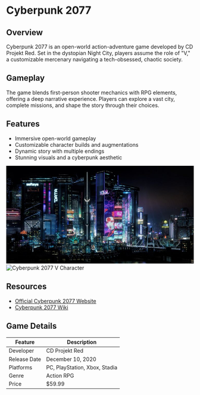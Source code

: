 # Cyberpunk 2077

## Overview
Cyberpunk 2077 is an open-world action-adventure game developed by CD Projekt Red. Set in the dystopian Night City, players assume the role of "V," a customizable mercenary navigating a tech-obsessed, chaotic society.

## Gameplay
The game blends first-person shooter mechanics with RPG elements, offering a deep narrative experience. Players can explore a vast city, complete missions, and shape the story through their choices.

## Features
- Immersive open-world gameplay
- Customizable character builds and augmentations
- Dynamic story with multiple endings
- Stunning visuals and a cyberpunk aesthetic

![Cyberpunk 2077 Night City](NightCity.jpg)
![Cyberpunk 2077 V Character](https://cdnb.artstation.com/p/assets/images/images/033/792/617/large/lea-leonowicz-v-male-01.jpg?1610571207)

## Resources
- [Official Cyberpunk 2077 Website](https://www.cyberpunk.net)
- [Cyberpunk 2077 Wiki](https://cyberpunk.fandom.com/wiki/Cyberpunk_2077)

## Game Details
| Feature          | Description                  |
|------------------|------------------------------|
| Developer        | CD Projekt Red               |
| Release Date     | December 10, 2020            |
| Platforms        | PC, PlayStation, Xbox, Stadia |
| Genre            | Action RPG                   |
| Price            | $59.99                       |
